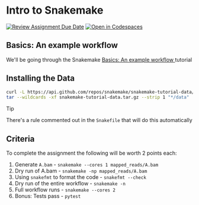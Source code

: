 # Intro to Snakemake

[![Review Assignment Due Date](https://classroom.github.com/assets/deadline-readme-button-24ddc0f5d75046c5622901739e7c5dd533143b0c8e959d652212380cedb1ea36.svg)](https://classroom.github.com/a/AouULae5)
[![Open in Codespaces](https://classroom.github.com/assets/launch-codespace-7f7980b617ed060a017424585567c406b6ee15c891e84e1186181d67ecf80aa0.svg)](https://classroom.github.com/open-in-codespaces?assignment_repo_id=15215296)

## Basics: An example workflow

We'll be going through the Snakemake [Basics: An example workflow
](https://snakemake.readthedocs.io/en/stable/tutorial/basics.html) tutorial

## Installing the Data

```sh
curl -L https://api.github.com/repos/snakemake/snakemake-tutorial-data/tarball -o snakemake-tutorial-data.tar.gz
tar --wildcards -xf snakemake-tutorial-data.tar.gz --strip 1 "*/data"
```

> [!TIP]
> There's a rule commented out in the `Snakefile` that will do this automatically

## Criteria

To complete the assignment the following will be worth 2 points each:

1. Generate `A.bam` - `snakemake --cores 1 mapped_reads/A.bam`
2. Dry run of A.bam - `snakemake -np mapped_reads/A.bam`
3. Using `snakefmt` to format the code - `snakefmt --check`
4. Dry run of the entire workflow - `snakemake -n`
5. Full workflow runs - `snakemake --cores 2`
6. Bonus: Tests pass - `pytest`
